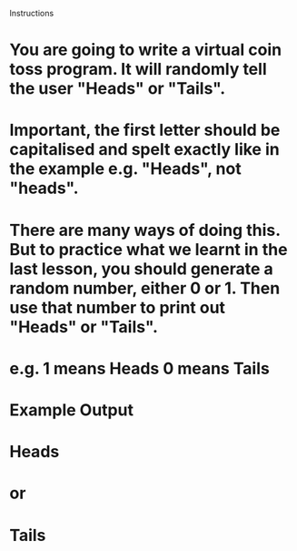 Instructions
# You are going to write a virtual coin toss program. It will randomly tell the user "Heads" or "Tails".

# Important, the first letter should be capitalised and spelt exactly like in the example e.g. "Heads", not "heads".

# There are many ways of doing this. But to practice what we learnt in the last lesson, you should generate a random number, either 0 or 1. Then use that number to print out "Heads" or "Tails".

# e.g. 1 means Heads 0 means Tails

# Example Output
# Heads
# or

# Tails
